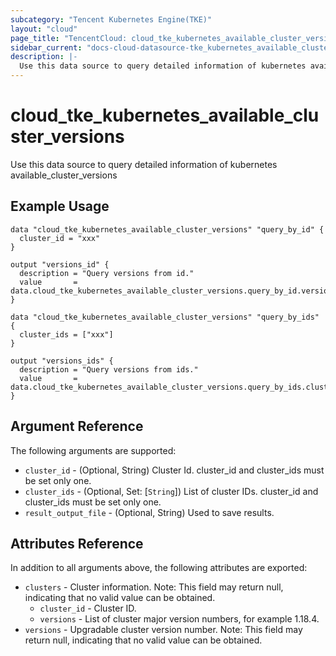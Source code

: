 ```yaml
---
subcategory: "Tencent Kubernetes Engine(TKE)"
layout: "cloud"
page_title: "TencentCloud: cloud_tke_kubernetes_available_cluster_versions"
sidebar_current: "docs-cloud-datasource-tke_kubernetes_available_cluster_versions"
description: |-
  Use this data source to query detailed information of kubernetes available_cluster_versions
---
```


# cloud_tke_kubernetes_available_cluster_versions

Use this data source to query detailed information of kubernetes available_cluster_versions

## Example Usage

```hcl
data "cloud_tke_kubernetes_available_cluster_versions" "query_by_id" {
  cluster_id = "xxx"
}

output "versions_id" {
  description = "Query versions from id."
  value       = data.cloud_tke_kubernetes_available_cluster_versions.query_by_id.versions
}

data "cloud_tke_kubernetes_available_cluster_versions" "query_by_ids" {
  cluster_ids = ["xxx"]
}

output "versions_ids" {
  description = "Query versions from ids."
  value       = data.cloud_tke_kubernetes_available_cluster_versions.query_by_ids.clusters
}
```

## Argument Reference

The following arguments are supported:

* `cluster_id` - (Optional, String) Cluster Id.  cluster_id and cluster_ids must be set only one.
* `cluster_ids` - (Optional, Set: [`String`]) List of cluster IDs. cluster_id and cluster_ids must be set only one.
* `result_output_file` - (Optional, String) Used to save results.

## Attributes Reference

In addition to all arguments above, the following attributes are exported:

* `clusters` - Cluster information. Note: This field may return null, indicating that no valid value can be obtained.
  * `cluster_id` - Cluster ID.
  * `versions` - List of cluster major version numbers, for example 1.18.4.
* `versions` - Upgradable cluster version number. Note: This field may return null, indicating that no valid value can be obtained.


